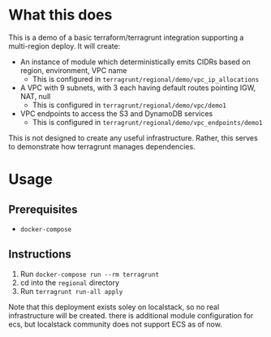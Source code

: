 # What this does
This is a demo of a basic terraform/terragrunt integration supporting a multi-region deploy. It will create:
* An instance of module which deterministically emits CIDRs based on region, environment, VPC name
    * This is configured in `terragrunt/regional/demo/vpc_ip_allocations`
* A VPC with 9 subnets, with 3 each having default routes pointing IGW, NAT, null
    * This is configured in `terragrunt/regional/demo/vpc/demo1`
* VPC endpoints to access the S3 and DynamoDB services
    * This is configured in `terragrunt/regional/demo/vpc_endpoints/demo1`

This is not designed to create any useful infrastructure. Rather, this serves to demonstrate how terragrunt manages dependencies.

# Usage
## Prerequisites
* `docker-compose`
## Instructions
1) Run `docker-compose run --rm terragrunt`
1) cd into the `regional` directory
1) Run `terragrunt run-all apply`

Note that this deployment exists soley on localstack, so no real infrastructure will be created. there is additional module configuration for ecs, but localstack community does not support ECS as of now.
